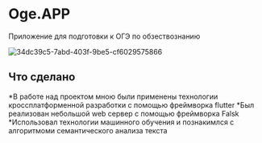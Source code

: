 # Oge.APP

Приложение для подготовки к ОГЭ по обзествознанию

![34dc39c5-7abd-403f-9be5-cf6029575866](https://github.com/mlproger/Oge.APP/assets/78304281/4fb9df96-5e2d-44f8-a13e-84dc01e2a68f)



## Что сделано

*В работе над проектом мною были применены технологии кроссплатформенной разработки с помощью фреймворка flutter
*Был реализован небольшой web сервер с помощью фреймворка Falsk
*Использовал технологии машинного обучения и познакимлся с алгоритмоми семантического анализа текста

